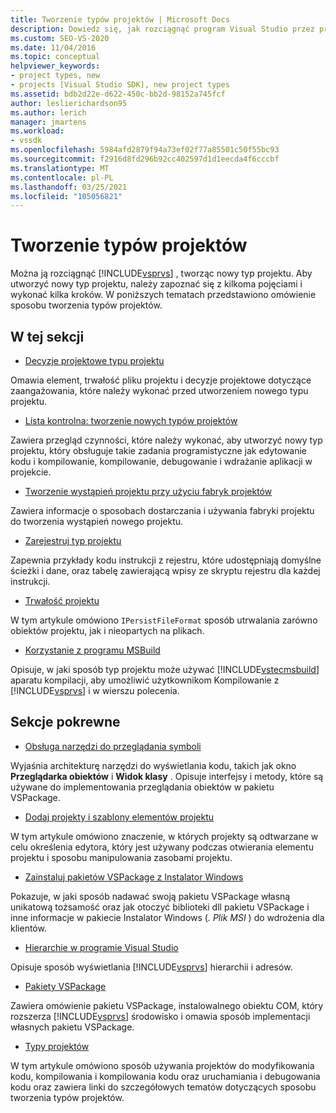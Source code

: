 ```yaml
---
title: Tworzenie typów projektów | Microsoft Docs
description: Dowiedz się, jak rozciągnąć program Visual Studio przez projektowanie, tworzenie i rejestrowanie nowego typu projektu, który obsługuje zadania programistyczne.
ms.custom: SEO-VS-2020
ms.date: 11/04/2016
ms.topic: conceptual
helpviewer_keywords:
- project types, new
- projects [Visual Studio SDK], new project types
ms.assetid: bdb2d22e-d622-450c-bb2d-98152a745fcf
author: leslierichardson95
ms.author: lerich
manager: jmartens
ms.workload:
- vssdk
ms.openlocfilehash: 5984afd2879f94a73ef02f77a85501c50f55bc93
ms.sourcegitcommit: f2916d8fd296b92cc402597d1d1eecda4f6cccbf
ms.translationtype: MT
ms.contentlocale: pl-PL
ms.lasthandoff: 03/25/2021
ms.locfileid: "105056821"
---
```

# <a name="create-project-types"></a>Tworzenie typów projektów
Można ją rozciągnąć [!INCLUDE[vsprvs](../../code-quality/includes/vsprvs_md.md)] , tworząc nowy typ projektu. Aby utworzyć nowy typ projektu, należy zapoznać się z kilkoma pojęciami i wykonać kilka kroków. W poniższych tematach przedstawiono omówienie sposobu tworzenia typów projektów.

## <a name="in-this-section"></a>W tej sekcji
- [Decyzje projektowe typu projektu](../../extensibility/internals/project-type-design-decisions.md)

 Omawia element, trwałość pliku projektu i decyzje projektowe dotyczące zaangażowania, które należy wykonać przed utworzeniem nowego typu projektu.

- [Lista kontrolna: tworzenie nowych typów projektów](../../extensibility/internals/checklist-creating-new-project-types.md)

 Zawiera przegląd czynności, które należy wykonać, aby utworzyć nowy typ projektu, który obsługuje takie zadania programistyczne jak edytowanie kodu i kompilowanie, kompilowanie, debugowanie i wdrażanie aplikacji w projekcie.

- [Tworzenie wystąpień projektu przy użyciu fabryk projektów](../../extensibility/internals/creating-project-instances-by-using-project-factories.md)

 Zawiera informacje o sposobach dostarczania i używania fabryki projektu do tworzenia wystąpień nowego projektu.

- [Zarejestruj typ projektu](../../extensibility/internals/registering-a-project-type.md)

 Zapewnia przykłady kodu instrukcji z rejestru, które udostępniają domyślne ścieżki i dane, oraz tabelę zawierającą wpisy ze skryptu rejestru dla każdej instrukcji.

- [Trwałość projektu](../../extensibility/internals/project-persistence.md)

 W tym artykule omówiono `IPersistFileFormat` sposób utrwalania zarówno obiektów projektu, jak i nieopartych na plikach.

- [Korzystanie z programu MSBuild](../../extensibility/internals/using-msbuild.md)

 Opisuje, w jaki sposób typ projektu może używać [!INCLUDE[vstecmsbuild](../../extensibility/internals/includes/vstecmsbuild_md.md)] aparatu kompilacji, aby umożliwić użytkownikom Kompilowanie z [!INCLUDE[vsprvs](../../code-quality/includes/vsprvs_md.md)] i w wierszu polecenia.

## <a name="related-sections"></a>Sekcje pokrewne
- [Obsługa narzędzi do przeglądania symboli](../../extensibility/internals/supporting-symbol-browsing-tools.md)

 Wyjaśnia architekturę narzędzi do wyświetlania kodu, takich jak okno **Przeglądarka obiektów** i **Widok klasy** . Opisuje interfejsy i metody, które są używane do implementowania przeglądania obiektów w pakietu VSPackage.

- [Dodaj projekty i szablony elementów projektu](../../extensibility/internals/adding-project-and-project-item-templates.md)

 W tym artykule omówiono znaczenie, w których projekty są odtwarzane w celu określenia edytora, który jest używany podczas otwierania elementu projektu i sposobu manipulowania zasobami projektu.

- [Zainstaluj pakietów VSPackage z Instalator Windows](../../extensibility/internals/installing-vspackages-with-windows-installer.md)

 Pokazuje, w jaki sposób nadawać swoją pakietu VSPackage własną unikatową tożsamość oraz jak otoczyć biblioteki dll pakietu VSPackage i inne informacje w pakiecie Instalator Windows (*. Plik MSI* ) do wdrożenia dla klientów.

- [Hierarchie w programie Visual Studio](../../extensibility/internals/hierarchies-in-visual-studio.md)

 Opisuje sposób wyświetlania [!INCLUDE[vsprvs](../../code-quality/includes/vsprvs_md.md)] hierarchii i adresów.

- [Pakiety VSPackage](../../extensibility/internals/vspackages.md)

 Zawiera omówienie pakietu VSPackage, instalowalnego obiektu COM, który rozszerza [!INCLUDE[vsprvs](../../code-quality/includes/vsprvs_md.md)] środowisko i omawia sposób implementacji własnych pakietu VSPackage.

- [Typy projektów](../../extensibility/internals/project-types.md)

 W tym artykule omówiono sposób używania projektów do modyfikowania kodu, kompilowania i kompilowania kodu oraz uruchamiania i debugowania kodu oraz zawiera linki do szczegółowych tematów dotyczących sposobu tworzenia typów projektów.
